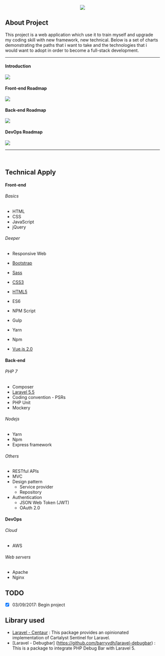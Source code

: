 <p align="center"><img src="https://laravel.com/assets/img/components/logo-laravel.svg"></p>

## About Project

This project is a web application which use it to train myself and upgrade my coding skill with new framework, new technical. Below is a set of charts demonstrating the paths that i want to take and the technologies that i would want to adopt in order to become a full-stack development. 

***

#### Introduction

![](https://i.imgur.com/MWkeM18.png)

#### Front-end Roadmap

![](https://i.imgur.com/qx54HvK.png)

#### Back-end Roadmap

![](https://i.imgur.com/jz4xrlQ.png)

#### DevOps Roadmap

![](https://i.imgur.com/z23zTH3.png)

***

<br>

## Technical Apply

#### Front-end

###### Basics

- HTML
- CSS
- JavaScript
- jQuery

###### Deeper

- Responsive Web
- [Bootstrap](https://getbootstrap.com/docs/4.0/getting-started/introduction/)
- [Sass](http://sass-lang.com/documentation/file.SASS_REFERENCE.html)
- [CSS3](https://www.w3schools.com/css/css3_intro.asp)
- [HTML5](https://www.w3schools.com/html/html5_intro.asp)

- ES6
- NPM Script
- Gulp
- Yarn
- Npm
- [Vue.js 2.0](https://vuejs.org/v2/guide/)

#### Back-end

###### PHP 7

- Composer
- [Laravel 5.5](https://laravel.com/docs/)
- Coding convention - PSRs
- PHP Unit
- Mockery

###### Nodejs

- Yarn
- Npm
- Express framework

###### Others

- RESTful APIs
- MVC
- Design pattern
	- Service provider
	- Repository
- Authentication
	- JSON Web Token (JWT)
	- OAuth 2.0

#### DevOps

###### Cloud

- AWS

###### Web servers

- Apache
- Nginx

## TODO

- [X] 03/09/2017: Begin project

## Library used

- [Laravel - Centaur](https://github.com/SRLabs/Centaur) : This package provides an opinionated implementation of Cartalyst Sentinel for Laravel.
- [Laravel - Debugbar] (https://github.com/barryvdh/laravel-debugbar) : This is a package to integrate PHP Debug Bar with Laravel 5. 



